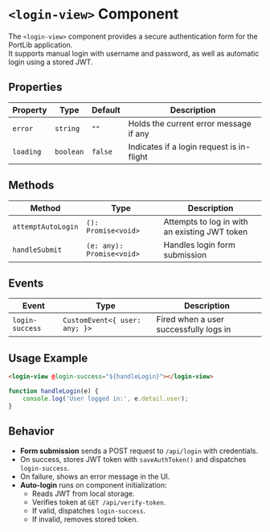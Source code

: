 # `<login-view>` Component

The `<login-view>` component provides a secure authentication form for the PortLib application.  
It supports manual login with username and password, as well as automatic login using a stored JWT.

## Properties

| Property  | Type      | Default | Description                               |
| --------- | --------- | ------- | ----------------------------------------- |
| `error`   | `string`  | `""`    | Holds the current error message if any    |
| `loading` | `boolean` | `false` | Indicates if a login request is in-flight |

## Methods

| Method             | Type                      | Description                                   |
| ------------------ | ------------------------- | --------------------------------------------- |
| `attemptAutoLogin` | `(): Promise<void>`       | Attempts to log in with an existing JWT token |
| `handleSubmit`     | `(e: any): Promise<void>` | Handles login form submission                 |

## Events

| Event           | Type                          | Description                            |
| --------------- | ----------------------------- | -------------------------------------- |
| `login-success` | `CustomEvent<{ user: any; }>` | Fired when a user successfully logs in |

## Usage Example

```html
<login-view @login-success="${handleLogin}"></login-view>
```

```js
function handleLogin(e) {
    console.log('User logged in:', e.detail.user);
}
```

## Behavior

- **Form submission** sends a POST request to `/api/login` with credentials.
- On success, stores JWT token with `saveAuthToken()` and dispatches `login-success`.
- On failure, shows an error message in the UI.
- **Auto-login** runs on component initialization:
    - Reads JWT from local storage.
    - Verifies token at `GET /api/verify-token`.
    - If valid, dispatches `login-success`.
    - If invalid, removes stored token.
